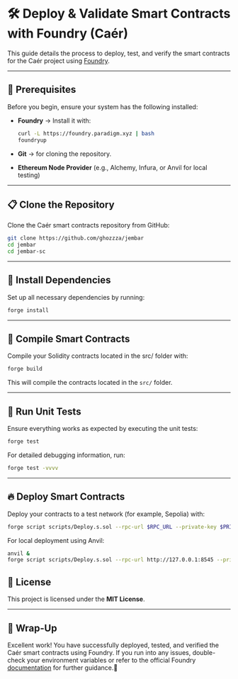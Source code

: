 # 🛠 Deploy & Validate Smart Contracts with Foundry (Caér)

This guide details the process to deploy, test, and verify the smart contracts for the Caér project using [Foundry](https://github.com/foundry-rs/foundry).

---
## 📌 Prerequisites
Before you begin, ensure your system has the following installed:
- **Foundry** → Install it with:
  ```sh
  curl -L https://foundry.paradigm.xyz | bash
  foundryup
  ```
- **Git** → for cloning the repository.

- **Ethereum Node Provider** (e.g., Alchemy, Infura, or Anvil for local testing)

---

## 📋 Clone the Repository
Clone the Caér smart contracts repository from GitHub:
```sh
git clone https://github.com/ghozzza/jembar
cd jembar
cd jembar-sc
```

---

## 🔧 Install Dependencies
Set up all necessary dependencies by running:
```sh
forge install
```

---

## 🚀 Compile Smart Contracts
Compile your Solidity contracts located in the src/ folder with:
```sh
forge build
```
This will compile the contracts located in the `src/` folder.

---

## 🧪 Run Unit Tests
Ensure everything works as expected by executing the unit tests:
```sh
forge test
```
For detailed debugging information, run:
```sh
forge test -vvvv
```

---

## 🔥 Deploy Smart Contracts
Deploy your contracts to a test network (for example, Sepolia) with:
```sh
forge script scripts/Deploy.s.sol --rpc-url $RPC_URL --private-key $PRIVATE_KEY --broadcast
```
For local deployment using Anvil:
```sh
anvil &
forge script scripts/Deploy.s.sol --rpc-url http://127.0.0.1:8545 --private-key $PRIVATE_KEY --broadcast
```


## 📜 License
This project is licensed under the **MIT License**.

---

## 🎯 Wrap-Up
Excellent work! You have successfully deployed, tested, and verified the Caér smart contracts using Foundry. If you run into any issues, double-check your environment variables or refer to the official Foundry [documentation](https://book.getfoundry.sh/) for further guidance.🚀
